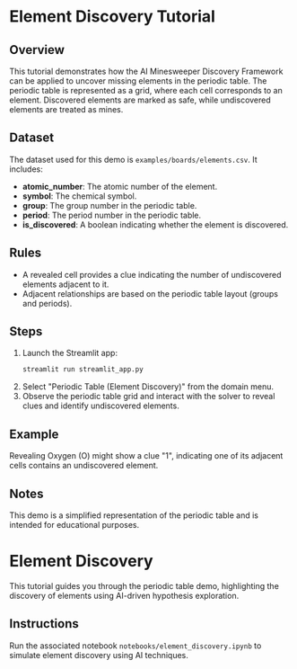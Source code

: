 # Element Discovery Tutorial

## Overview
This tutorial demonstrates how the AI Minesweeper Discovery Framework can be applied to uncover missing elements in the periodic table. The periodic table is represented as a grid, where each cell corresponds to an element. Discovered elements are marked as safe, while undiscovered elements are treated as mines.

## Dataset
The dataset used for this demo is `examples/boards/elements.csv`. It includes:
- **atomic_number**: The atomic number of the element.
- **symbol**: The chemical symbol.
- **group**: The group number in the periodic table.
- **period**: The period number in the periodic table.
- **is_discovered**: A boolean indicating whether the element is discovered.

## Rules
- A revealed cell provides a clue indicating the number of undiscovered elements adjacent to it.
- Adjacent relationships are based on the periodic table layout (groups and periods).

## Steps
1. Launch the Streamlit app:
   ```bash
   streamlit run streamlit_app.py
   ```
2. Select "Periodic Table (Element Discovery)" from the domain menu.
3. Observe the periodic table grid and interact with the solver to reveal clues and identify undiscovered elements.

## Example
Revealing Oxygen (O) might show a clue "1", indicating one of its adjacent cells contains an undiscovered element.

## Notes
This demo is a simplified representation of the periodic table and is intended for educational purposes.

# Element Discovery

This tutorial guides you through the periodic table demo, highlighting the discovery of elements using AI-driven hypothesis exploration.

## Instructions
Run the associated notebook `notebooks/element_discovery.ipynb` to simulate element discovery using AI techniques.
